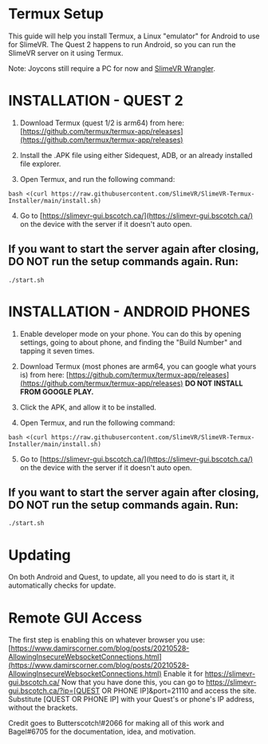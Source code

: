 # Termux Setup

This guide will help you install Termux, a Linux "emulator" for Android to use for SlimeVR. The Quest 2 happens to run Android, so you can run the SlimeVR server on it using Termux.

Note: Joycons still require a PC for now and [SlimeVR Wrangler](https://github.com/carl-anders/slimevr-wrangler).

# INSTALLATION - QUEST 2

1. Download Termux (quest 1/2 is arm64) from here: [https://github.com/termux/termux-app/releases](https://github.com/termux/termux-app/releases)

2. Install the .APK file using either Sidequest, ADB, or an already installed file explorer.

3. Open Termux, and run the following command:

```
bash <(curl https://raw.githubusercontent.com/SlimeVR/SlimeVR-Termux-Installer/main/install.sh)
```

4. Go to [https://slimevr-gui.bscotch.ca/](https://slimevr-gui.bscotch.ca/) on the device with the server if it doesn't auto open.

## If you want to start the server again after closing, DO NOT run the setup commands again. Run:

```
./start.sh
```

# INSTALLATION - ANDROID PHONES

1. Enable developer mode on your phone. You can do this by opening settings, going to about phone, and finding the "Build Number" and tapping it seven times.

2. Download Termux (most phones are arm64, you can google what yours is) from here: [https://github.com/termux/termux-app/releases](https://github.com/termux/termux-app/releases)
   **DO NOT INSTALL FROM GOOGLE PLAY.**

3. Click the APK, and allow it to be installed.

4. Open Termux, and run the following command:

```
bash <(curl https://raw.githubusercontent.com/SlimeVR/SlimeVR-Termux-Installer/main/install.sh)
```

5. Go to [https://slimevr-gui.bscotch.ca/](https://slimevr-gui.bscotch.ca/) on the device with the server if it doesn't auto open.

## If you want to start the server again after closing, DO NOT run the setup commands again. Run:

```
./start.sh
```

# Updating

On both Android and Quest, to update, all you need to do is start it, it automatically checks for update.

# Remote GUI Access

The first step is enabling this on whatever browser you use: [https://www.damirscorner.com/blog/posts/20210528-AllowingInsecureWebsocketConnections.html](https://www.damirscorner.com/blog/posts/20210528-AllowingInsecureWebsocketConnections.html)
Enable it for https://slimevr-gui.bscotch.ca/
Now that you have done this, you can go to https://slimevr-gui.bscotch.ca/?ip=[QUEST OR PHONE IP]&port=21110 and access the site. Substitute [QUEST OR PHONE IP] with your Quest's or phone's IP address, without the brackets.

Credit goes to Butterscotch!#2066 for making all of this work and Bagel#6705 for the documentation, idea, and motivation.
